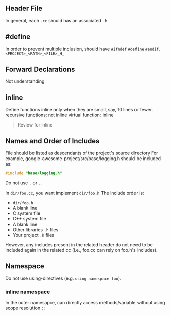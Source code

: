 ## Header File 
In general, each `.cc` should has an associated `.h`

## #define
In order to prevent multiple inclusion, should have `#ifndef` `#define` `#endif`.
`<PROJECT>_<PATH>_<FILE>_H_`

## Forward Declarations
Not understanding

## inline 
Define functions inline only when they are small, say, 10 lines or fewer.
recursive functions: not inline
virtual function: inline

> Review for inline

## Names and Order of Includes
File should be listed as descendants of the project's source directory
For example, google-awesome-project/src/base/logging.h should be included as:
```cpp
#include "base/logging.h"
```
Do not use `.` or `..`

In `dir/foo.cc`, you want implement `dir/foo.h`
The include order is:
- `dir/foo.h`
- A blank line
- C system file
- C++ system file
- A blank line
- Other libraries `.h` files
- Your project `.h` files


However, any includes present in the related header do not need to be included again in the related cc (i.e., foo.cc can rely on foo.h's includes).

## Namespace
Do not use using-directives (e.g. `using namespace foo`).

### inline namespace
In the outer namesapce, can directly access methods/variable without using scope resolution `::`